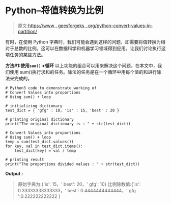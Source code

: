 # Python–将值转换为比例

> 原文:[https://www . geesforgeks . org/python-convert-values-in-partition/](https://www.geeksforgeeks.org/python-convert-values-into-proportions/)

有时，在使用 Python 字典时，我们可能会遇到这样的问题，即需要将值转换为相对于总数的比例。这可以在数据科学和机器学习领域得到应用。让我们讨论执行这项任务的某些方法。

**方法#1:使用`sum()` +循环**
以上功能的组合可以用来解决这个问题。在本文中，我们使用 sum()执行求和的任务。除法的任务是在一个循环中用每个值的和进行除法来完成的。

```
# Python3 code to demonstrate working of 
# Convert Values into proportions
# Using sum() + loop

# initializing dictionary
test_dict = { 'gfg' : 10, 'is' : 15, 'best' : 20 }

# printing original dictionary
print("The original dictionary is : " + str(test_dict))

# Convert Values into proportions
# Using sum() + loop
temp = sum(test_dict.values())
for key, val in test_dict.items():
    test_dict[key] = val / temp

# printing result 
print("The proportions divided values : " + str(test_dict)) 
```

**Output :**

> 原始字典为:{'is': 15，' best': 20，' gfg': 10}
> 比例除数值:{'is': 0.33333333333333，' best': 0.4444444444444，' gfg ':0.222222222222 }